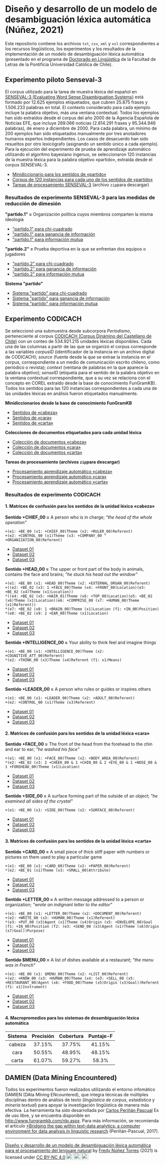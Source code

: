 # Diseño y desarrollo de un modelo de desambiguación léxica automática (Núñez, 2021)

Este repositorio contiene los archivos `txt`, `csv`, `xml` y `xsl` correspondientes a los recursos lingüísticos, los experimentos y los resultados de la implementación de un modelo de desambiguación léxica automática (presentado en el programa de [Doctorado en Lingüística](http://posgrado.letras.uc.cl/index.php/descripcion-doctorado-linguistica) de la Facultad de Letras de la Pontificia Universidad Católica de Chile).

## Experimento piloto Senseval-3
El corpus utilizado para la tarea de muestra léxica del español en [SENSEVAL-3 (Evaluating Word Sense Disambiguation Systems)](http://web.eecs.umich.edu/~mihalcea/senseval/">SENSEVAL-3) está formado por 12.625 ejemplos etiquetados, que cubren 25.875 frases y 1.506.233 palabras en total. El contexto considerado para cada ejemplo incluye la palabra objetivo, más una ventana contextual. Todos los ejemplos han sido extraídos desde el corpus del año 2000 de la Agencia Española de Noticias EFE, que incluye 289.066 noticias (2.814.291 frases y 95.344.946 palabras), de enero a diciembre de 2000. Para cada palabra, un mínimo de 200 ejemplos han sido etiquetados manualmente por tres anotadores humanos expertos independientes. Los casos de desacuerdo han sido resueltos por otro lexicógrafo (asignando un sentido único a cada ejemplo). Para la ejecución del experimento de prueba de aprendizaje automático utilizando el algoritmo bayesiano ingenuo, se seleccionaron 120 instancias de la  muestra léxica para la palabra objetivo «partido», extraída desde el corpus SENSEVAL-3.

- [Minidiccionario para los sentidos de «partido»](experimento_senseval-3/partido_minidir_senseval.xml)
- [Corpus de 120 instancias para cada uno de los sentidos de «partido»](experimento_senseval-3/partido_instancecorpus_senseval.xml)
- <a href="https://github.com/fredyrodrigors/tesis-phd/blob/main/tareas_de_procesamiento/Tareas%20de%20procesamiento%20SENSEVAL-3.zip">Tareas de procesamiento SENSEVAL-3</a> (archivo `zip`para descargar) 

### Resultados de experimento SENSEVAL-3 para las medidas de reducción de dimesión

**"partido.1" =**  Organización política cuyos miembros comparten la misma ideología
- <a href="https://github.com/fredyrodrigors/tesis-phd/blob/main/experimento_senseval-3/resultados_partido1_chisquare.csv">"partido.1" para chi-cuadrado</a>
- <a href="https://github.com/fredyrodrigors/tesis-phd/blob/main/experimento_senseval-3/resultados_partido1_informationgain.csv">"partido.1" para ganancia de información</a>
- <a href="https://github.com/fredyrodrigors/tesis-phd/blob/main/experimento_senseval-3/resultados_partido1_mutualinformation.csv">"partido.1" para información mutua</a>

**"partido.2" =**  Prueba deportiva en la que se enfrentan dos equipos o jugadores
- <a href="https://github.com/fredyrodrigors/tesis-phd/blob/main/experimento_senseval-3/resultados_partido2_chisquare.csv">"partido.2" para chi-cuadrado</a>
- <a href="https://github.com/fredyrodrigors/tesis-phd/blob/main/experimento_senseval-3/resultados_partido2_informationgain.csv">"partido.2" para ganancia de información</a>
- <a href="https://github.com/fredyrodrigors/tesis-phd/blob/main/experimento_senseval-3/resultados_partido2_mutualinformation.csv">"partido.2" para información mutua</a>

**Sistema "partido"**
- <a href="https://github.com/fredyrodrigors/tesis-phd/blob/main/experimento_senseval-3/resultados_sistemapartido_chisquare.csv">Sistema "partido" para chi-cuadrado</a>
- <a href="https://github.com/fredyrodrigors/tesis-phd/blob/main/experimento_senseval-3/resultados_sistemapartido_informationgain.csv">Sistema "partido" para ganancia de información</a>
- <a href="https://github.com/fredyrodrigors/tesis-phd/blob/main/experimento_senseval-3/resultados_sistemapartido_mutualinformation.csv">Sistema "partido" para información mutua</a>

## Experimento CODICACH
Se seleccionó una submuestra desde subcorpora _Periodismo_, perteneciente al corpus <a href="http://sadowsky.cl/codicach-es.html">CODICACH (Corpus Dinámino del Castellano de Chile)</a> con un conteo de 534.921.215 unidades léxicas disponibles. Cada una de las columnas a partir de las que se organizó el corpus corresponde a las variables *corpusID* (identificador de la instancia en un archivo digital de CODICACH); *source* (fuente desde la que se extrae la instancia en el corpus, correspondiente a un medio de comunicación escrito chileno, como periódico o revista); *context*  (ventana de palabras en la que aparece la palabra objetivo); *senseID* (etiqueta para el sentido de la palabra objetivo en la ventana contextual correspondiente, que a su vez se relaciona con el concepto en COREL extraído desde la base de conocimiento FunGramKB). Todos los sentidos para las 120 instancias correspondientes a cada una de las unidades léxicas en análisis fueron etiquetados manualmente.

**Minidiccionarios desde la base de conocimiento FunGramKB**
- <a href="https://github.com/fredyrodrigors/tesis-phd/blob/main/mini_diccionarios_fgkb/cabeza_minidir_fgkb.csv"> Sentidos de «cabeza»</a> 
- <a href="https://github.com/fredyrodrigors/tesis-phd/blob/main/mini_diccionarios_fgkb/cara_minidir_fgkb.csv"> Sentidos de «cara»</a>
- <a href="https://github.com/fredyrodrigors/tesis-phd/blob/main/mini_diccionarios_fgkb/carta_minidir_fgkb.csv"> Sentidos de «carta»</a>

**Colecciones de documentos etiquetados para cada unidad léxica**
- <a href="https://github.com/fredyrodrigors/tesis-phd/blob/main/corpus_seleccion_codicach/cabeza_corpus_seleccion.csv">Colección de documentos «cabeza»</a> 
- <a href="https://github.com/fredyrodrigors/tesis-phd/blob/main/corpus_seleccion_codicach/cara_corpus_seleccion.csv">Colección de documentos «cara»</a>
- <a href="https://github.com/fredyrodrigors/tesis-phd/blob/main/corpus_seleccion_codicach/carta_corpus_seleccion.csv">Colección de documentos «carta»</a> 

**Tareas de procesamiento (archivos `zip`para descargar)** 
- <a href="https://github.com/fredyrodrigors/tesis-phd/blob/main/tareas_de_procesamiento/Tareas%20de%20procesamiento%20experimento%20ML-CABEZA.zip">Procesamiento aprendizaje automático «cabeza»</a>
- <a href="https://github.com/fredyrodrigors/tesis-phd/blob/main/tareas_de_procesamiento/Tareas%20de%20procesamiento%20experimento%20ML-CARA.zip">Procesamiento aprendizaje automático «cara»</a>
- <a href="https://github.com/fredyrodrigors/tesis-phd/blob/main/tareas_de_procesamiento/Tareas%20de%20procesamiento%20experimento%20ML-CARTA.zip">Procesamiento aprendizaje automático «carta»</a> 

### Resultados de experimento CODICACH

#### 1. Matrices de confusión para los sentidos de la unidad léxica «cabeza»

**Sentido +CHIEF_00 =** A person who is in charge; _"the head of the whole operation"_
``````
+(e1: +BE_00 (x1: +CHIEF_00)Theme (x2: +RULER_00)Referent)
+(e2: +CONTROL_00 (x1)Theme (x3: +COMPANY_00 ^ +ORGANIZATION_00)Referent)
``````
- <a href="https://github.com/fredyrodrigors/tesis-phd/blob/main/matrices_confusi%C3%B3n/sentidos_cabeza/chief_conmatrix_dataset_01.csv">Dataset 01</a>
- <a href="https://github.com/fredyrodrigors/tesis-phd/blob/main/matrices_confusi%C3%B3n/sentidos_cabeza/chief_conmatrix_dataset_02.csv">Dataset 02</a>
- <a href="https://github.com/fredyrodrigors/tesis-phd/blob/main/matrices_confusi%C3%B3n/sentidos_cabeza/chief_conmatrix_dataset_03.csv">Dataset 03</a>

**Sentido +HEAD_00 =** The upper or front part of the body in animals, contains the face and brains; _"he stuck his head out the window"_
``````
+(e1: +BE_00 (x1: +HEAD_00)Theme (x2: +EXTERNAL_ORGAN_00)Referent)
+((e2: +BE_02 (x3: 1 +FACE_00)Theme (x4: +FRONT_00)Location)(e3: +BE_02 (x4)Theme (x1)Location)) 
*((e4: +BE_02 (x5: +HAIR_01)Theme (x6: +TOP_00)Location)(e5: +BE_02 (x6)Theme (x1)Location)(e6: +COMPRISE_00 (x7: +HUMAN_00)Theme (x1)Referent)) 
*(e7: +BE_02 (x8: 1 +BRAIN_00)Theme (x1)Location (f1: +IN_00)Position) 
*(e8: +BE_02 (x9: 2 +EAR_00)Theme (x1)Location)
``````
- <a href="https://github.com/fredyrodrigors/tesis-phd/blob/main/matrices_confusi%C3%B3n/sentidos_cabeza/head_conmatrix_dataset_01.csv">Dataset 01</a>
- <a href="https://github.com/fredyrodrigors/tesis-phd/blob/main/matrices_confusi%C3%B3n/sentidos_cabeza/head_conmatrix_dataset_02.csv">Dataset 02</a>
- <a href="https://github.com/fredyrodrigors/tesis-phd/blob/main/matrices_confusi%C3%B3n/sentidos_cabeza/head_conmatrix_dataset_03.csv">Dataset 03</a>

**Sentido +INTELLIGENCE_00 =** Your ability to think feel and imagine things
````
+(e1: +BE_00 (x1: +INTELLIGENCE_00)Theme (x2: +COGNITIVE_ATT_00)Referent) 
*(e2: +THINK_00 (x3)Theme (x4)Referent (f1: x1)Means)
````
- <a href="https://github.com/fredyrodrigors/tesis-phd/blob/main/matrices_confusi%C3%B3n/sentidos_cabeza/intelligence_conmatrix_dataset_01.csv">Dataset 01</a>
- <a href="https://github.com/fredyrodrigors/tesis-phd/blob/main/matrices_confusi%C3%B3n/sentidos_cabeza/intelligence_conmatrix_dataset_02.csv">Dataset 02</a>
- <a href="https://github.com/fredyrodrigors/tesis-phd/blob/main/matrices_confusi%C3%B3n/sentidos_cabeza/intelligence_conmatrix_dataset_03.csv">Dataset 03</a>

**Sentido +LEADER_00 =** A person who rules or guides or inspires others
````
+(e1: +BE_00 (x1: +LEADER_00)Theme (x2: +ADULT_00)Referent) 
+(e2: +CONTROL_00 (x1)Theme (x3)Referent)
````
- <a href="https://github.com/fredyrodrigors/tesis-phd/blob/main/matrices_confusi%C3%B3n/sentidos_cabeza/leader_conmatrix_dataset_01.csv">Dataset 01</a>
- <a href="https://github.com/fredyrodrigors/tesis-phd/blob/main/matrices_confusi%C3%B3n/sentidos_cabeza/leader_conmatrix_dataset_02.csv">Dataset 02</a>
- <a href="https://github.com/fredyrodrigors/tesis-phd/blob/main/matrices_confusi%C3%B3n/sentidos_cabeza/leader_conmatrix_dataset_03.csv">Dataset 03</a>

#### 2. Matrices de confusión para los sentidos de la unidad léxica «cara»

**Sentido +FACE_00 =** The front of the head from the forehead to the chin and ear to ear; _"he washed his face"_
````
+(e1: +BE_00 (x1: +FACE_00)Theme (x2: +BODY_AREA_00)Referent)
*(e2: +BE_02 (x3: 2 +CHEEK_00 & 1 +CHIN_00 & 2 +EYE_00 & 1 +NOSE_00 & 1 +FOREHEAD_00)Theme (x1)Location)
````
- <a href="https://github.com/fredyrodrigors/tesis-phd/blob/main/matrices_confusi%C3%B3n/sentidos_cara/face_conmatrix_dataset_01.csv">Dataset 01</a>
- <a href="https://github.com/fredyrodrigors/tesis-phd/blob/main/matrices_confusi%C3%B3n/sentidos_cara/face_conmatrix_dataset_02.csv">Dataset 02</a>
- <a href="https://github.com/fredyrodrigors/tesis-phd/blob/main/matrices_confusi%C3%B3n/sentidos_cara/face_conmatrix_dataset_03.csv">Dataset 03</a>

**Sentido +SIDE_00 =** A surface forming part of the outside of an object; _"he examined all sides of the crystal"_
````
+(e1: +BE_00 (x1: +SIDE_00)Theme (x2: +SURFACE_00)Referent)
````
- <a href="https://github.com/fredyrodrigors/tesis-phd/blob/main/matrices_confusi%C3%B3n/sentidos_cara/side_conmatrix_dataset_01.csv">Dataset 01</a>
- <a href="https://github.com/fredyrodrigors/tesis-phd/blob/main/matrices_confusi%C3%B3n/sentidos_cara/side_conmatrix_dataset_02.csv">Dataset 02</a>
- <a href="https://github.com/fredyrodrigors/tesis-phd/blob/main/matrices_confusi%C3%B3n/sentidos_cara/side_conmatrix_dataset_03.csv">Dataset 03</a>

#### 3. Matrices de confusión para los sentidos de la unidad léxica «carta»

**Sentido +CARD_00 =** A small piece of thick stiff paper with numbers or pictures on them used to play a particular game
````
+(e1: +BE_00 (x1: +CARD_00)Theme (x2: +PAPER_00)Referent) 
*(e2: +BE_01 (x1)Theme (x3: +SMALL_00)Attribute)
````
- <a href="https://github.com/fredyrodrigors/tesis-phd/blob/main/matrices_confusi%C3%B3n/sentidos_carta/card_conmatrix_dataset_01.csv">Dataset 01</a>
- <a href="https://github.com/fredyrodrigors/tesis-phd/blob/main/matrices_confusi%C3%B3n/sentidos_carta/card_conmatrix_dataset_02.csv">Dataset 02</a>
- <a href="https://github.com/fredyrodrigors/tesis-phd/blob/main/matrices_confusi%C3%B3n/sentidos_carta/card_conmatrix_dataset_03.csv">Dataset 03</a>

**Sentido +LETTER_00 =** A written message addressed to a person or organization; _"wrote an indignant letter to the editor"_
````
+(e1: +BE_00 (x1: +LETTER_00)Theme (x2: +DOCUMENT_00)Referent)
+(e2: +WRITE_00 (x3: +HUMAN_00)Theme (x1)Referent) 
*(e3: +PUT_00 (x3)Agent (x1)Theme (x4)Origin (x5: +ENVELOPE_00)Goal (f1: +IN_00)Position (f2: (e3: +SEND_00 (x3)Agent (x1)Theme (x6)Origin (x7)Goal))Purpose)
````
- <a href="https://github.com/fredyrodrigors/tesis-phd/blob/main/matrices_confusi%C3%B3n/sentidos_carta/letter_conmatrix_dataset_01.csv">Dataset 01</a>
- <a href="https://github.com/fredyrodrigors/tesis-phd/blob/main/matrices_confusi%C3%B3n/sentidos_carta/letter_conmatrix_dataset_02.csv">Dataset 02</a>
- <a href="https://github.com/fredyrodrigors/tesis-phd/blob/main/matrices_confusi%C3%B3n/sentidos_carta/letter_conmatrix_dataset_03.csv">Dataset 03</a>

**Sentido $MENU_00 =** A list of dishes available at a restaurant; _"the menu was in French"_
````
+(e1: +BE_00 (x1: $MENU_00)Theme (x2: +LIST_00)Referent)
+(e2: +KNOW_00 (x3: +HUMAN_00)Theme (x4: (e3: +SELL_00 (x5: +RESTAURANT_00)Agent (x6: +FOOD_00)Theme (x5)Origin (x3)Goal))Referent 
(f1: x1)Instrument)
````
- [Dataset 01](matrices_confusi%C3%B3n/sentidos_carta/menu_conmatrix_dataset_01.csv)
- [Dataset 02](matrices_confusi%C3%B3n/sentidos_carta/menu_conmatrix_dataset_02.csv)
- [Dataset 03](matrices_confusi%C3%B3n/sentidos_carta/menu_conmatrix_dataset_03.csv)

#### 4. Macropromedios para los sistemas de desambiguación léxica automática

| Sistema | Precisión | Cobertura | Puntaje-F
| :--: | :--: | :--: | :--: |
| cabeza | 37.15% | 37.75% | 41.15%
| cara | 50.55% | 48.95% | 48.15%
| carta | 61.07% | 59.27% | 58.3%

## DAMIEN (Data Mining Encountered)
Todos los experimentos fueron realizados utilizando el entorno infomático DAMIEN (DAta MIning ENcountered), que integra técnicas de múltiples disciplinas dentro de análisis de texto (*lingüística de corpus*, *estadística* y *minería textual*) para apoyar la investigación lingüística de manera más efectiva. La herramienta ha sido desarrollada por [Carlos Periñán Pascual](http://www.fungramkb.com/bio/jcperinan.html) Es de uso libre, y se encuentra disponible en http://www.fungramkb.com/nlp.aspx. Para más información, se recomienda el artículo [*Bridging the gap within text-data analytics: a computer environment for data analysis in linguistic research](https://ojsspdc.ulpgc.es/ojs/index.php/LFE/article/view/921/843) (Periñán-Pascual, 2017).

----
<p xmlns:cc="http://creativecommons.org/ns#" xmlns:dct="http://purl.org/dc/terms/"><a property="dct:title" rel="cc:attributionURL" href="https://github.com/fredyrodrigors/tesis-phd">Diseño y desarrollo de un modelo de desambiguación léxica automática para el procesamiento del lenguaje natural</a> by <a rel="cc:attributionURL dct:creator" property="cc:attributionName" href="https://www.researchgate.net/profile/Fredy-Nunez-Torres">Fredy Núñez Torres</a> (2021) is licensed under <a href="http://creativecommons.org/licenses/by-nc/4.0/?ref=chooser-v1" target="_blank" rel="license noopener noreferrer" style="display:inline-block;">CC BY-NC 4.0<img style="height:22px!important;margin-left:3px;vertical-align:text-bottom;" src="https://mirrors.creativecommons.org/presskit/icons/cc.svg?ref=chooser-v1"><img style="height:22px!important;margin-left:3px;vertical-align:text-bottom;" src="https://mirrors.creativecommons.org/presskit/icons/by.svg?ref=chooser-v1"><img style="height:22px!important;margin-left:3px;vertical-align:text-bottom;" src="https://mirrors.creativecommons.org/presskit/icons/nc.svg?ref=chooser-v1"></a></p>
